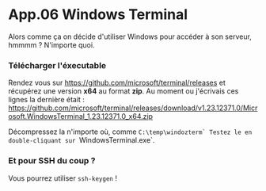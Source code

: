 # App.06 Windows Terminal
Alors comme ça on décide d'utiliser Windows pour accéder à son serveur, hmmmm ? N'importe quoi.

### Télécharger l'éxecutable
Rendez vous sur https://github.com/microsoft/terminal/releases et récupérez une version **x64** au format **zip**. Au moment ou j'écrivais ces lignes la dernière était : 
https://github.com/microsoft/terminal/releases/download/v1.23.12371.0/Microsoft.WindowsTerminal_1.23.12371.0_x64.zip

Décompressez la n'importe où, comme ``C:\temp\windozterm`
Testez le en double-cliquant sur ``WindowsTerminal.exe`.

### Et pour SSH du coup ?
Vous pourrez utiliser `ssh-keygen` !
